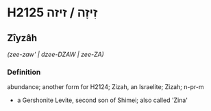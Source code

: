 # H2125 זִיזָה / זיזה

## Zîyzâh

_(zee-zaw' | dzee-DZAW | zee-ZA)_

### Definition

abundance; another form for H2124; Zizah, an Israelite; Zizah; n-pr-m

- a Gershonite Levite, second son of Shimei; also called 'Zina'
